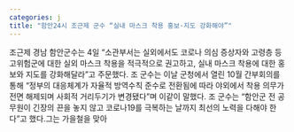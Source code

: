 ```yaml
---
categories: j
title: "함안24시 조근제 군수 “실내 마스크 착용 홍보·지도 강화해야”"
---
```

조근제 경남 함안군수는 4일 “소관부서는 실외에서도 코로나 의심 증상자와 고령층 등 고위험군에 대한 실외 마스크 착용을 적극적으로 권고하고, 실내 마스크 착용에 대한 홍보와 지도를 강화해달라”고 주문했다. 조 군수는 이날 군청에서 열린 10월 간부회의를 통해 “정부의 대응체계가 자율적 방역수칙 준수로 전환됨에 따라 야외에서 착용 의무가 전면 해제되며 사회적 거리두기가 변경됐다”며 이같이 말했다. 조 군수는 “함안군 전 공무원이 긴장의 끈을 놓지 않고 코로나19를 극복하는 날까지 최선의 노력을 다해야 한다”고 했다.그는 가을철을 맞아